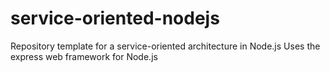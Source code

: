 # service-oriented-nodejs
Repository template for a service-oriented architecture in Node.js 
Uses the express web framework for Node.js
